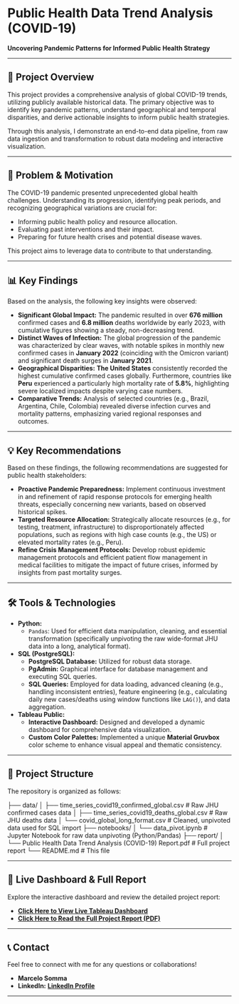# Public Health Data Trend Analysis (COVID-19)

**Uncovering Pandemic Patterns for Informed Public Health Strategy**

---

## 📄 Project Overview

This project provides a comprehensive analysis of global COVID-19 trends, utilizing publicly available historical data. The primary objective was to identify key pandemic patterns, understand geographical and temporal disparities, and derive actionable insights to inform public health strategies.

Through this analysis, I demonstrate an end-to-end data pipeline, from raw data ingestion and transformation to robust data modeling and interactive visualization.

---

## 🎯 Problem & Motivation

The COVID-19 pandemic presented unprecedented global health challenges. Understanding its progression, identifying peak periods, and recognizing geographical variations are crucial for:
* Informing public health policy and resource allocation.
* Evaluating past interventions and their impact.
* Preparing for future health crises and potential disease waves.

This project aims to leverage data to contribute to that understanding.

---

## 📊 Key Findings

Based on the analysis, the following key insights were observed:

* **Significant Global Impact:** The pandemic resulted in over **676 million** confirmed cases and **6.8 million** deaths worldwide by early 2023, with cumulative figures showing a steady, non-decreasing trend.
* **Distinct Waves of Infection:** The global progression of the pandemic was characterized by clear waves, with notable spikes in monthly new confirmed cases in **January 2022** (coinciding with the Omicron variant) and significant death surges in **January 2021**.
* **Geographical Disparities:** **The United States** consistently recorded the highest cumulative confirmed cases globally. Furthermore, countries like **Peru** experienced a particularly high mortality rate of **5.8%**, highlighting severe localized impacts despite varying case numbers.
* **Comparative Trends:** Analysis of selected countries (e.g., Brazil, Argentina, Chile, Colombia) revealed diverse infection curves and mortality patterns, emphasizing varied regional responses and outcomes.

---

## 💡 Key Recommendations

Based on these findings, the following recommendations are suggested for public health stakeholders:

* **Proactive Pandemic Preparedness:** Implement continuous investment in and refinement of rapid response protocols for emerging health threats, especially concerning new variants, based on observed historical spikes.
* **Targeted Resource Allocation:** Strategically allocate resources (e.g., for testing, treatment, infrastructure) to disproportionately affected populations, such as regions with high case counts (e.g., the US) or elevated mortality rates (e.g., Peru).
* **Refine Crisis Management Protocols:** Develop robust epidemic management protocols and efficient patient flow management in medical facilities to mitigate the impact of future crises, informed by insights from past mortality surges.

---

## 🛠️ Tools & Technologies

* **Python:**
    * `Pandas`: Used for efficient data manipulation, cleaning, and essential transformation (specifically unpivoting the raw wide-format JHU data into a long, analytical format).
* **SQL (PostgreSQL):**
    * **PostgreSQL Database:** Utilized for robust data storage.
    * **PgAdmin:** Graphical interface for database management and executing SQL queries.
    * **SQL Queries:** Employed for data loading, advanced cleaning (e.g., handling inconsistent entries), feature engineering (e.g., calculating daily new cases/deaths using window functions like `LAG()`), and data aggregation.
* **Tableau Public:**
    * **Interactive Dashboard:** Designed and developed a dynamic dashboard for comprehensive data visualization.
    * **Custom Color Palettes:** Implemented a unique **Material Gruvbox** color scheme to enhance visual appeal and thematic consistency.

---

## 📁 Project Structure

The repository is organized as follows:

├── data/
│   ├── time_series_covid19_confirmed_global.csv  # Raw JHU confirmed cases data
│   ├── time_series_covid19_deaths_global.csv     # Raw JHU deaths data
│   └── covid_global_long_format.csv            # Cleaned, unpivoted data used for SQL import
├── notebooks/
│   └── data_pivot.ipynb                      # Jupyter Notebook for raw data unpivoting (Python/Pandas)
├── report/
│   └── Public Health Data Trend Analysis (COVID-19) Report.pdf # Full project report
└── README.md                                 # This file

---

## 🚀 Live Dashboard & Full Report

Explore the interactive dashboard and review the detailed project report:

* **[Click Here to View Live Tableau Dashboard](https://public.tableau.com/app/profile/marcelo.somma/viz/COVID-19DataTrendAnalysis/COVID-19Dashboard)**
* **[Click Here to Read the Full Project Report (PDF)](https://github.com/MarceloSomma/public_health_data_analysis_covid_19/blob/main/report/Public%20Health%20Data%20Trend%20Analysis%20(COVID-19)%20Report.pdf)**

---

## 📞 Contact

Feel free to connect with me for any questions or collaborations!

* **Marcelo Somma**
* **LinkedIn:** **[LinkedIn Profile](https://uy.linkedin.com/in/marcelo-somma/en?trk=people-guest_people_search-card)**

---
